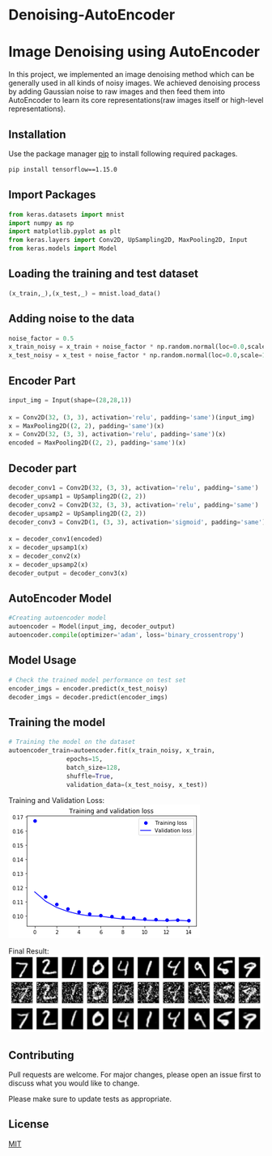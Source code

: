 # Denoising-AutoEncoder
# Image Denoising using AutoEncoder

In this project, we implemented an image denoising method which can be generally used
in all kinds of noisy images. We achieved denoising process by adding Gaussian noise to
raw images and then feed them into AutoEncoder to learn its core representations(raw
images itself or high-level representations).

## Installation

Use the package manager [pip](https://pip.pypa.io/en/stable/) to install following required packages.

```bash
pip install tensorflow==1.15.0
```

## Import Packages

```python
from keras.datasets import mnist
import numpy as np
import matplotlib.pyplot as plt
from keras.layers import Conv2D, UpSampling2D, MaxPooling2D, Input
from keras.models import Model

```

## Loading the training and test dataset

```python
(x_train,_),(x_test,_) = mnist.load_data()
```

## Adding noise to the data
```python
noise_factor = 0.5
x_train_noisy = x_train + noise_factor * np.random.normal(loc=0.0,scale=1.0,size=x_train.shape)
x_test_noisy = x_test + noise_factor * np.random.normal(loc=0.0,scale=1.0,size=x_test.shape)
```


## Encoder Part 
```python
input_img = Input(shape=(28,28,1))

x = Conv2D(32, (3, 3), activation='relu', padding='same')(input_img)
x = MaxPooling2D((2, 2), padding='same')(x)
x = Conv2D(32, (3, 3), activation='relu', padding='same')(x)
encoded = MaxPooling2D((2, 2), padding='same')(x)


```

## Decoder part
```python 
decoder_conv1 = Conv2D(32, (3, 3), activation='relu', padding='same')
decoder_upsamp1 = UpSampling2D((2, 2))
decoder_conv2 = Conv2D(32, (3, 3), activation='relu', padding='same')
decoder_upsamp2 = UpSampling2D((2, 2))
decoder_conv3 = Conv2D(1, (3, 3), activation='sigmoid', padding='same')

x = decoder_conv1(encoded)
x = decoder_upsamp1(x)
x = decoder_conv2(x)
x = decoder_upsamp2(x)
decoder_output = decoder_conv3(x)
```
## AutoEncoder Model
```python
#Creating autoencoder model
autoencoder = Model(input_img, decoder_output)
autoencoder.compile(optimizer='adam', loss='binary_crossentropy')
```

## Model Usage
```python
# Check the trained model performance on test set 
encoder_imgs = encoder.predict(x_test_noisy)
decoder_imgs = decoder.predict(encoder_imgs)

```

## Training the model
```python 
# Training the model on the dataset
autoencoder_train=autoencoder.fit(x_train_noisy, x_train,
                epochs=15,
                batch_size=128,
                shuffle=True,
                validation_data=(x_test_noisy, x_test))


```

Training and Validation Loss:
![Training and Validation Loss](https://github.com/ajayiiti/Denoising-AutoEncoder/blob/master/trainingAndValidationLoss.png)



Final Result:
![Denoised Images](https://github.com/ajayiiti/Denoising-AutoEncoder/blob/master/DenoisedImage.png)



## Contributing
Pull requests are welcome. For major changes, please open an issue first to discuss what you would like to change.

Please make sure to update tests as appropriate.

## License
[MIT](https://choosealicense.com/licenses/mit/)
